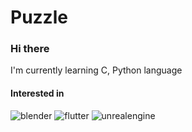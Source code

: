 # Puzzle
### Hi there 
I'm currently learning C, Python language
<br>
#### Interested in
![blender](https://img.shields.io/badge/blender-444444?style=for-the-badge&logo=blender)
![flutter](https://img.shields.io/badge/flutter-#2EFEF7?style=for-the-badge&log=flutter&logocolor=skyblue)
![unrealengine](https://img.shields.io/badge/unrealengine-444444?style=for-the-badge&logo=unrealengine)



<!--
**puzzlelzzup/puzzlelzzup** is a ✨ _special_ ✨ repository because its `README.md` (this file) appears on your GitHub profile.

Here are some ideas to get you started:

- 🔭 I’m currently working on ...
- 🌱 I’m currently learning ...
- 👯 I’m looking to collaborate on ...
- 🤔 I’m looking for help with ...
- 💬 Ask me about ...
- 📫 How to reach me: ...
- 😄 Pronouns: ...
- ⚡ Fun fact: ...
-->

